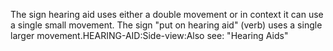 The sign hearing aid uses either a double movement or in context it can 
	use a single small movement.
The sign "put on hearing aid" (verb) uses a single larger movement.HEARING-AID:Side-view:Also see: "Hearing 
	Aids"